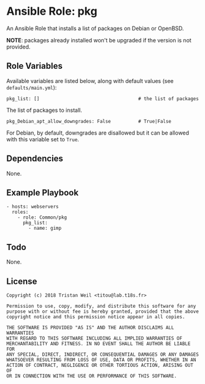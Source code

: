 # Ansible Role: pkg

An Ansible Role that installs a list of packages on Debian or OpenBSD.

**NOTE**: packages already installed won't be upgraded if the version is not provided.

## Role Variables

Available variables are listed below, along with default values (see `defaults/main.yml`):

    pkg_list: []                                    # the list of packages
    
The list of packages to install.
    
    pkg_Debian_apt_allow_downgrades: False          # True|False
    
For Debian, by default, downgrades are disallowed but it can be allowed with this variable set to `True`.

## Dependencies

None.

## Example Playbook

    - hosts: webservers
      roles:
        - role: Common/pkg
          pkg_list:
            - name: gimp

## Todo

None.

## License

```
Copyright (c) 2018 Tristan Weil <titou@lab.t18s.fr>

Permission to use, copy, modify, and distribute this software for any
purpose with or without fee is hereby granted, provided that the above
copyright notice and this permission notice appear in all copies.

THE SOFTWARE IS PROVIDED "AS IS" AND THE AUTHOR DISCLAIMS ALL WARRANTIES
WITH REGARD TO THIS SOFTWARE INCLUDING ALL IMPLIED WARRANTIES OF
MERCHANTABILITY AND FITNESS. IN NO EVENT SHALL THE AUTHOR BE LIABLE FOR
ANY SPECIAL, DIRECT, INDIRECT, OR CONSEQUENTIAL DAMAGES OR ANY DAMAGES
WHATSOEVER RESULTING FROM LOSS OF USE, DATA OR PROFITS, WHETHER IN AN
ACTION OF CONTRACT, NEGLIGENCE OR OTHER TORTIOUS ACTION, ARISING OUT OF
OR IN CONNECTION WITH THE USE OR PERFORMANCE OF THIS SOFTWARE.
```
